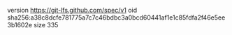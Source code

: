 version https://git-lfs.github.com/spec/v1
oid sha256:a38c8dcfe781775a7c7c46bdbc3a0bcd60441af1e1c85fdfa2f46e5ee3b1602e
size 335
